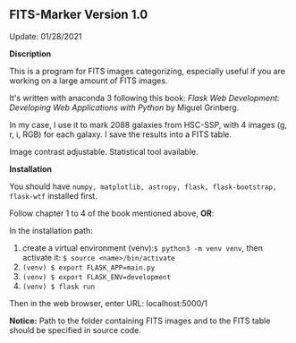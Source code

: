 FITS-Marker Version 1.0  
-----------
Update: 01/28/2021

**Discription**

This is a program for FITS images categorizing, especially useful if you are working on a large amount of FITS images.

It's written with anaconda 3 following this book: *Flask Web Development: Developing Web Applications with Python* by Miguel Grinberg.

In my case, I use it to mark 2088 galaxies from HSC-SSP, with 4 images (g, r, i, RGB) for each galaxy. I save the results into a FITS table.

Image contrast adjustable. Statistical tool available.

**Installation**

You should have ```numpy, matplotlib, astropy, flask, flask-bootstrap, flask-wtf```  installed first.

Follow chapter 1 to 4 of the book mentioned above, **OR**:

In the installation path:
  1) create a virtual environment (venv):```$ python3 -m venv venv```, then activate it: ```$ source <name>/bin/activate```
  2) ```(venv) $ export FLASK_APP=main.py```
  3) ```(venv) $ export FLASK_ENV=development```
  4) ```(venv) $ flask run```
  
Then in the web browser, enter URL: localhost:5000/1

**Notice:** Path to the folder containing FITS images and to the FITS table should be specified in source code. 
